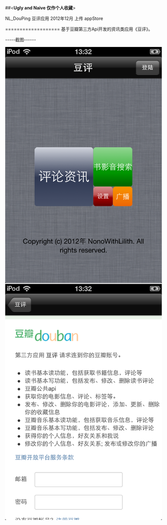 ##<**Ugly and Naive 仅作个人收藏**>  

NL_DouPing 豆评应用 2012年12月 上传 appStore

===================
基于豆瓣第三方Api开发的资讯类应用《豆评》。

-----截图------

![image](https://github.com/killnono/DouPing_for_iPhone/raw/master/Screenshots/mainVC.png)
![image](https://github.com/killnono/DouPing_for_iPhone/raw/master/Screenshots/loginVc.png)




